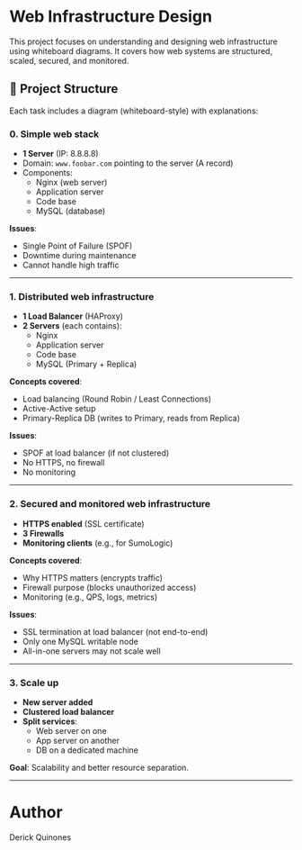 
# Web Infrastructure Design

This project focuses on understanding and designing web infrastructure using whiteboard diagrams. It covers how web systems are structured, scaled, secured, and monitored.

## 📁 Project Structure

Each task includes a diagram (whiteboard-style) with explanations:

### 0. Simple web stack

- **1 Server** (IP: 8.8.8.8)
- Domain: `www.foobar.com` pointing to the server (A record)
- Components:
  - Nginx (web server)
  - Application server
  - Code base
  - MySQL (database)

**Issues**:
- Single Point of Failure (SPOF)
- Downtime during maintenance
- Cannot handle high traffic

---

### 1. Distributed web infrastructure

- **1 Load Balancer** (HAProxy)
- **2 Servers** (each contains):
  - Nginx
  - Application server
  - Code base
  - MySQL (Primary + Replica)

**Concepts covered**:
- Load balancing (Round Robin / Least Connections)
- Active-Active setup
- Primary-Replica DB (writes to Primary, reads from Replica)

**Issues**:
- SPOF at load balancer (if not clustered)
- No HTTPS, no firewall
- No monitoring

---

### 2. Secured and monitored web infrastructure

- **HTTPS enabled** (SSL certificate)
- **3 Firewalls**
- **Monitoring clients** (e.g., for SumoLogic)

**Concepts covered**:
- Why HTTPS matters (encrypts traffic)
- Firewall purpose (blocks unauthorized access)
- Monitoring (e.g., QPS, logs, metrics)

**Issues**:
- SSL termination at load balancer (not end-to-end)
- Only one MySQL writable node
- All-in-one servers may not scale well

---

### 3. Scale up

- **New server added**
- **Clustered load balancer**
- **Split services**:
  - Web server on one
  - App server on another
  - DB on a dedicated machine

**Goal**: Scalability and better resource separation.

---

# Author

Derick Quinones

